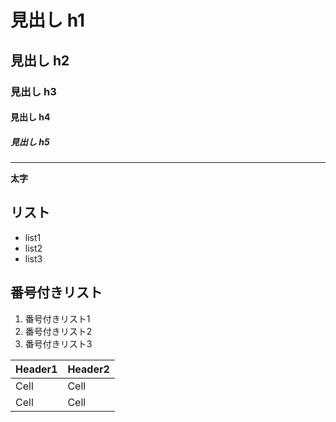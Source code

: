 # 見出し h1
## 見出し h2
### 見出し h3
#### 見出し h4
##### 見出し h5

---

**太字**

## リスト
- list1
- list2
- list3

## 番号付きリスト
1. 番号付きリスト1
2. 番号付きリスト2
3. 番号付きリスト3

| Header1 | Header2 |
| ------- | ------- |
|  Cell   |  Cell   |
|  Cell   |  Cell   |